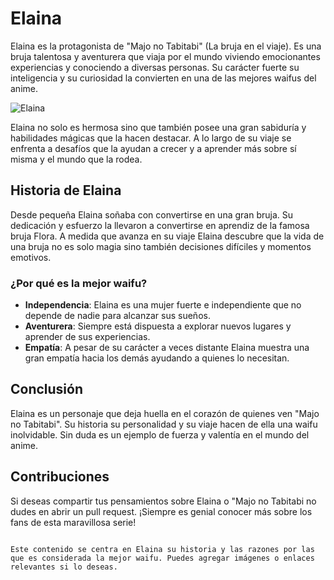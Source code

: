 # Elaina

Elaina es la protagonista de "Majo no Tabitabi" (La bruja en el viaje). Es una bruja talentosa y aventurera que viaja por el mundo viviendo emocionantes experiencias y conociendo a diversas personas. Su carácter fuerte su inteligencia y su curiosidad la convierten en una de las mejores waifus del anime.

![Elaina](./elaina.png "Elaina de Majo no Tabitabi")

Elaina no solo es hermosa sino que también posee una gran sabiduría y habilidades mágicas que la hacen destacar. A lo largo de su viaje se enfrenta a desafíos que la ayudan a crecer y a aprender más sobre sí misma y el mundo que la rodea.

## Historia de Elaina

Desde pequeña Elaina soñaba con convertirse en una gran bruja. Su dedicación y esfuerzo la llevaron a convertirse en aprendiz de la famosa bruja Flora. A medida que avanza en su viaje Elaina descubre que la vida de una bruja no es solo magia sino también decisiones difíciles y momentos emotivos.

### ¿Por qué es la mejor waifu?

- **Independencia**: Elaina es una mujer fuerte e independiente que no depende de nadie para alcanzar sus sueños.
- **Aventurera**: Siempre está dispuesta a explorar nuevos lugares y aprender de sus experiencias.
- **Empatía**: A pesar de su carácter a veces distante Elaina muestra una gran empatía hacia los demás ayudando a quienes lo necesitan.

## Conclusión

Elaina es un personaje que deja huella en el corazón de quienes ven "Majo no Tabitabi". Su historia su personalidad y su viaje hacen de ella una waifu inolvidable. Sin duda es un ejemplo de fuerza y valentía en el mundo del anime.

## Contribuciones

Si deseas compartir tus pensamientos sobre Elaina o "Majo no Tabitabi no dudes en abrir un pull request. ¡Siempre es genial conocer más sobre los fans de esta maravillosa serie!
```

Este contenido se centra en Elaina su historia y las razones por las que es considerada la mejor waifu. Puedes agregar imágenes o enlaces relevantes si lo deseas.